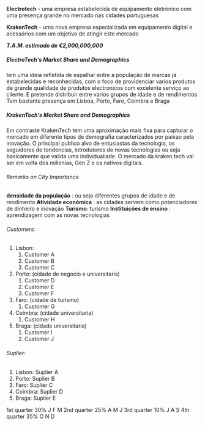 **Electrotech** - uma empresa estabelecida de equipamento eletrónico com uma presença grande no mercado nas cidades portuguesas

**KrakenTech** -  uma nova empresa especializada em equipamento digital e acessórios com um objetivo de atingir este mercado

***T.A.M. estimado de €2,000,000,000***

##### ElectroTech's Market Share and Demographics

tem uma ideia refletida de espalhar entre a população de marcas já estabelecidas e reconhecidas, com o foco de providenciar varios produtos de grande qualidade de produtos electronicos com  excelente serviço ao cliente. E pretende distribuir entre varios grupos de idade e de rendimentos. Tem bastante presença em Lisboa, Porto, Faro, Coimbra e Braga

##### KrakenTech's Market Share and Demographics

Em contraste KrakenTech tem uma aproximação mais fixa para capturar o mercado em diferente tipos de demografia caracterizados por paixao pela inovação. O principal publico alvo de entusiastas da tecnologia, os seguidores de tendencias, introdutores de novas tecnologias ou seja basicamente que valida uma individualiade.
O mercado da kraken tech vai ser em volta dos millenias, Gen Z e os nativos digitais.

###### Remarks on City Importance

**densidade da população** : ou seja diferentes grupos de idade e de rendimento 
**Atividade económica** : as cidades servem como potenciadores de dinheiro e inovação
**Turismo**: turismo
**Instituições de ensino** : aprendizagem com as novas tecnologias

###### Customers:
1. Lisbon:
	1. Customer A 
	2. Customer B
	3. Customer C
2. Porto: (cidade de negocio e universitaria)
	1. Customer D
	2. Customer E
	3. Customer F
3. Faro: (cidade de turismo)
	1. Customer G
4. Coimbra: (cidade universitaria)
	1. Customer H
5. Braga: (cidade universitaria)
	1. Customer I 
	2. Customer J 

###### Suplier:
1. Lisbon: Suplier A
2. Porto: Suplier B
3. Faro: Suplier C
4. Coimbra: Suplier D
5. Braga: Suplier E

1st quarter 30% J F M
2nd quarter 25% A M J
3rd quarter 10% J A S
4th quarter 35% O N D

